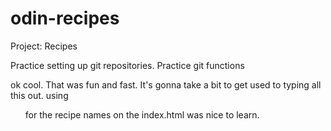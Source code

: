 # odin-recipes
Project: Recipes


Practice setting up git repositories.
Practice git functions

ok cool. That was fun and fast. It's gonna take a bit to get used to typing all this out. using <ul> for the recipe names on the index.html was nice to learn. 